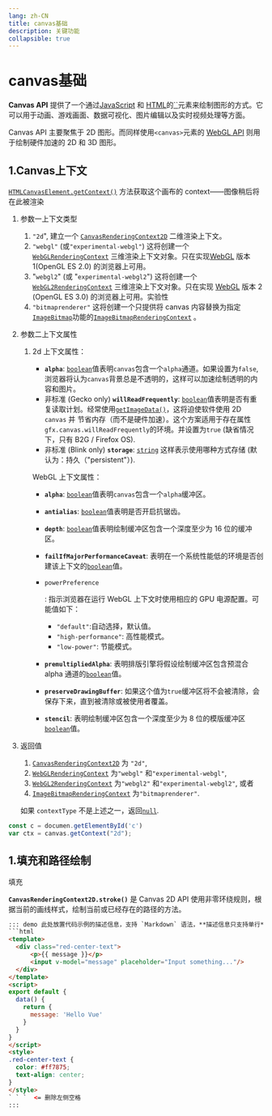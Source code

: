 ```yaml
---
lang: zh-CN
title: canvas基础
description: 关键功能
collapsible: true
---
```

# canvas基础

**Canvas API** 提供了一个通过[JavaScript](https://developer.mozilla.org/zh-CN/docs/Web/JavaScript) 和 [HTML](https://developer.mozilla.org/zh-CN/docs/Web/HTML)的[``](https://developer.mozilla.org/zh-CN/docs/Web/HTML/Element/canvas)元素来绘制图形的方式。它可以用于动画、游戏画面、数据可视化、图片编辑以及实时视频处理等方面。

Canvas API 主要聚焦于 2D 图形。而同样使用`<canvas>`元素的 [WebGL API](https://developer.mozilla.org/zh-CN/docs/Web/API/WebGL_API) 则用于绘制硬件加速的 2D 和 3D 图形。



## 1.Canvas上下文

[`HTMLCanvasElement.getContext()`](https://developer.mozilla.org/zh-CN/docs/Web/API/HTMLCanvasElement/getContext) 方法获取这个画布的 context——图像稍后将在此被渲染

1. 参数一上下文类型

   1. `"2d`", 建立一个 [`CanvasRenderingContext2D`](https://developer.mozilla.org/zh-CN/docs/Web/API/CanvasRenderingContext2D) 二维渲染上下文。
   2. `"webgl"` (或`"experimental-webgl"`) 这将创建一个 [`WebGLRenderingContext`](https://developer.mozilla.org/zh-CN/docs/Web/API/WebGLRenderingContext) 三维渲染上下文对象。只在实现[WebGL](https://developer.mozilla.org/zh-CN/docs/Web/API/WebGL_API) 版本 1(OpenGL ES 2.0) 的浏览器上可用。
   3. "`webgl2`" (或 "`experimental-webgl2`") 这将创建一个 [`WebGL2RenderingContext`](https://developer.mozilla.org/zh-CN/docs/Web/API/WebGL2RenderingContext) 三维渲染上下文对象。只在实现 [WebGL](https://developer.mozilla.org/zh-CN/docs/Web/API/WebGL_API) 版本 2 (OpenGL ES 3.0) 的浏览器上可用。实验性
   4. `"bitmaprenderer"` 这将创建一个只提供将 canvas 内容替换为指定[`ImageBitmap`](https://developer.mozilla.org/zh-CN/docs/Web/API/ImageBitmap)功能的[`ImageBitmapRenderingContext`](https://developer.mozilla.org/zh-CN/docs/Web/API/ImageBitmapRenderingContext) 。

2. 参数二上下文属性

   1. 2d 上下文属性：

      * **`alpha`**: [`boolean`](https://developer.mozilla.org/zh-CN/docs/Web/JavaScript/Reference/Global_Objects/Boolean)值表明`canvas`包含一个`alpha`通道。如果设置为`false`, 浏览器将认为`canvas`背景总是不透明的，这样可以加速绘制透明的内容和图片。
      * 非标准 (Gecko only) **`willReadFrequently`**: [`boolean`](https://developer.mozilla.org/zh-CN/docs/Web/JavaScript/Reference/Global_Objects/Boolean)值表明是否有重复读取计划。经常使用[`getImageData()`](https://developer.mozilla.org/zh-CN/docs/Web/API/CanvasRenderingContext2D/getImageData)，这将迫使软件使用 2D `canvas` 并 节省内存（而不是硬件加速）。这个方案适用于存在属性 `gfx.canvas.willReadFrequently`的环境。并设置为`true` (缺省情况下，只有 B2G / Firefox OS).
      * 非标准 (Blink only) **`storage`**: [`string`](https://developer.mozilla.org/zh-CN/docs/Web/JavaScript/Reference/Global_Objects/String) 这样表示使用哪种方式存储 (默认为：持久（"persistent"）).

      WebGL 上下文属性：

      * **`alpha`**: [`boolean`](https://developer.mozilla.org/zh-CN/docs/Web/JavaScript/Reference/Global_Objects/Boolean)值表明`canvas`包含一个`alpha`缓冲区。

      * **`antialias`**: [`boolean`](https://developer.mozilla.org/zh-CN/docs/Web/JavaScript/Reference/Global_Objects/Boolean)值表明是否开启抗锯齿。

      * **`depth`**: [`boolean`](https://developer.mozilla.org/zh-CN/docs/Web/JavaScript/Reference/Global_Objects/Boolean)值表明绘制缓冲区包含一个深度至少为 16 位的缓冲区。

      * **`failIfMajorPerformanceCaveat`**: 表明在一个系统性能低的环境是否创建该上下文的[`boolean`](https://developer.mozilla.org/zh-CN/docs/Web/JavaScript/Reference/Global_Objects/Boolean)值。

      * `powerPreference`

        : 指示浏览器在运行 WebGL 上下文时使用相应的 GPU 电源配置。可能值如下：

        * `"default"`:自动选择，默认值。
        * `"high-performance"`: 高性能模式。
        * `"low-power"`: 节能模式。

      * **`premultipliedAlpha`**: 表明排版引擎将假设绘制缓冲区包含预混合 alpha 通道的[`boolean`](https://developer.mozilla.org/zh-CN/docs/Web/JavaScript/Reference/Global_Objects/Boolean)值。

      * **`preserveDrawingBuffer`**: 如果这个值为`true`缓冲区将不会被清除，会保存下来，直到被清除或被使用者覆盖。

      * **`stencil`**: 表明绘制缓冲区包含一个深度至少为 8 位的模版缓冲区[`boolean`](https://developer.mozilla.org/zh-CN/docs/Web/JavaScript/Reference/Global_Objects/Boolean)值。

3. 返回值

   1. [`CanvasRenderingContext2D`](https://developer.mozilla.org/zh-CN/docs/Web/API/CanvasRenderingContext2D) 为 `"2d"`,
   2. [`WebGLRenderingContext`](https://developer.mozilla.org/zh-CN/docs/Web/API/WebGLRenderingContext) 为`"webgl"` 和`"experimental-webgl"`,
   3. [`WebGL2RenderingContext`](https://developer.mozilla.org/zh-CN/docs/Web/API/WebGL2RenderingContext) 为`"webgl2"` 和`"experimental-webgl2"`, 或者
   4. [`ImageBitmapRenderingContext`](https://developer.mozilla.org/zh-CN/docs/Web/API/ImageBitmapRenderingContext) 为`"bitmaprenderer"`.

   如果 `contextType` 不是上述之一，返回[`null`](https://developer.mozilla.org/zh-CN/docs/Web/JavaScript/Reference/Operators/null).

~~~js
const c = documen.getElementById('c')
var ctx = canvas.getContext("2d");
~~~

## 1.填充和路径绘制

填充

**`CanvasRenderingContext2D.stroke()`** 是 Canvas 2D API 使用非零环绕规则，根据当前的画线样式，绘制当前或已经存在的路径的方法。

~~~html
::: demo 此处放置代码示例的描述信息，支持 `Markdown` 语法，**描述信息只支持单行**
```html
<template>
  <div class="red-center-text">
      <p>{{ message }}</p>
      <input v-model="message" placeholder="Input something..."/>
  </div>
</template>
<script>
export default {
  data() {
    return {
      message: 'Hello Vue'
    }
  }
}
</script>
<style>
.red-center-text { 
  color: #ff7875;
  text-align: center;
}
</style>
` ` `  <= 删除左侧空格
:::
~~~